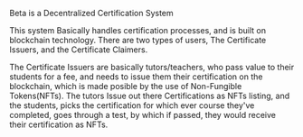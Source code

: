 Beta is a Decentralized Certification System

This system Basically handles certification processes, and is built on blockchain technology. There are two types of users, The Certificate Issuers, and the Certificate Claimers.

The Certificate Issuers are basically tutors/teachers, who pass value to their students for a fee, and needs to issue them their certification on the blockchain, which is made posible by the use of Non-Fungible Tokens(NFTs). The tutors Issue out there Certifications as NFTs listing, and the students, picks the certification for which ever course they've completed, goes through a test, by which if passed, they would receive their certification as NFTs.